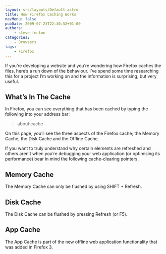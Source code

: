 ```yaml
---
layout: src/layouts/Default.astro
title: How Firefox Caching Works
navMenu: false
pubDate: 2009-07-23T22:30:52+01:00
authors:
    - steve-fenton
categories:
    - Browsers
tags:
    - Firefox
---
```


If you’re developing a website and you’re wondering how Firefox caches the files, here’s a run down of the behaviour. I’ve spend some time researching this for a project I’m working on and the information is surprising, but very useful.

## What’s In The Cache

In Firefox, you can see everything that has been cached by typing the following into your address bar:

> about:cache

On this page, you’ll see the three aspects of the Firefox cache; the Memory Cache, the Disk Cache and the Offline Cache.

If you want to truly understand why certain elements are refreshed and others aren’t when you’re debugging your web application (or optimising its performance) bear in mind the following cache-clearing pointers.

## Memory Cache

The Memory Cache can only be flushed by using SHIFT + Refresh.

## Disk Cache

The Disk Cache can be flushed by pressing Refresh (or F5).

## App Cache

The App Cache is part of the new offline web application functionality that was added in Firefox 3.